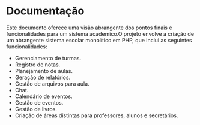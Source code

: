 # Documentação

Este documento oferece uma visão abrangente dos pontos finais e funcionalidades para um sistema academico.O projeto envolve a criação de um abrangente sistema escolar monolítico em PHP, que inclui as seguintes funcionalidades:

- Gerenciamento de turmas.
- Registro de notas.
- Planejamento de aulas.
- Geração de relatórios.
- Gestão de arquivos para aula.
- Chat.
- Calendário de eventos.
- Gestão de eventos.
- Gestão de livros.
- Criação de áreas distintas para professores, alunos e secretários.

